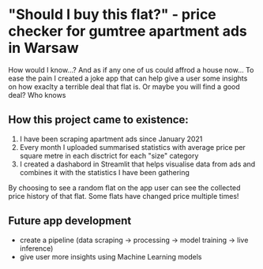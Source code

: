 # "Should I buy this flat?" - price checker for gumtree apartment ads in Warsaw

How would I know...? And as if any one of us could affrod a house now...
To ease the pain I created a joke app that can help give a user some insights on how exaclty a terrible deal that flat is. Or maybe you will find a good deal? Who knows


## How this project came to existence:
1. I have been scraping apartment ads since January 2021
2. Every month I uploaded summarised statistics with average price per square metre in each disctrict for each "size" category
3. I created a dashabord in Streamlit that helps visualise data from ads and combines it with the statistics I have been gathering

By choosing to see a random flat on the app user can see the collected price history of that flat. Some flats have changed price multiple times!


## Future app development
- create a pipeline (data scraping -> processing -> model training -> live inference)
- give user more insights using Machine Learning models


